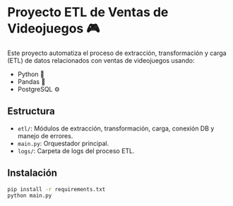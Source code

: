 # Proyecto ETL de Ventas de Videojuegos 🎮

Este proyecto automatiza el proceso de extracción, transformación y carga (ETL) de datos relacionados con ventas de videojuegos usando:
- Python 🐍
- Pandas 🐼
- PostgreSQL ⚙️

## Estructura
- `etl/`: Módulos de extracción, transformación, carga, conexión DB y manejo de errores.
- `main.py`: Orquestador principal.
- `logs/`: Carpeta de logs del proceso ETL.

## Instalación
```bash
pip install -r requirements.txt
python main.py
